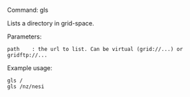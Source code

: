 Command: gls <path>

Lists a directory in grid-space.

Parameters:

    path	: the url to list. Can be virtual (grid://...) or gridftp://...

Example usage:

    gls /
    gls /nz/nesi

